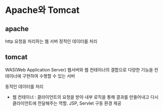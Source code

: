 # Apache와 Tomcat

## apache
http 요청을 처리하는 웹 서버
정적인 데이터를 처리

## tomcat
WAS(Web Application Server)
웹서버와 웹 컨테이너의 결합으로 다양한 기능을 컨테이너에 구현하여 수행할 수 있는 서버

동적인 데이터를 처리

- 웹 컨테이너 : 클라이언트의 요청을 받아 내부 로직을 통해 결과를 만들어내고 다시 클라이언트에 전달해주는 역할. JSP, Servlet 구동 환경 제공

